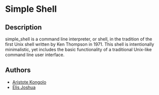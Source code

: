# Simple Shell

## Description
simple_shell is a command line interpreter, or shell, in the tradition of the first Unix shell written by Ken Thompson in 1971. This shell is intentionally minimalistic, yet includes the basic functionality of a traditional Unix-like command line user interface. 

## Authors
* [Aristote Kongolo](https://github.com/kongoloa)
* [Elis Joshua](https://github.com/elisAlphaCodes)
